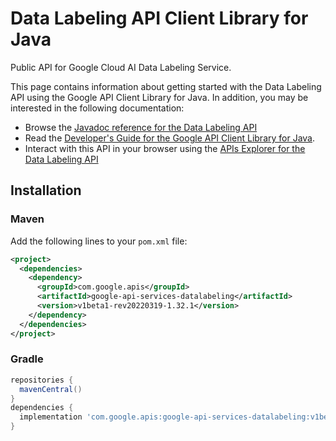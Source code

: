 # Data Labeling API Client Library for Java

Public API for Google Cloud AI Data Labeling Service.

This page contains information about getting started with the Data Labeling API
using the Google API Client Library for Java. In addition, you may be interested
in the following documentation:

* Browse the [Javadoc reference for the Data Labeling API][javadoc]
* Read the [Developer's Guide for the Google API Client Library for Java][google-api-client].
* Interact with this API in your browser using the [APIs Explorer for the Data Labeling API][api-explorer]

## Installation

### Maven

Add the following lines to your `pom.xml` file:

```xml
<project>
  <dependencies>
    <dependency>
      <groupId>com.google.apis</groupId>
      <artifactId>google-api-services-datalabeling</artifactId>
      <version>v1beta1-rev20220319-1.32.1</version>
    </dependency>
  </dependencies>
</project>
```

### Gradle

```gradle
repositories {
  mavenCentral()
}
dependencies {
  implementation 'com.google.apis:google-api-services-datalabeling:v1beta1-rev20220319-1.32.1'
}
```

[javadoc]: https://googleapis.dev/java/google-api-services-datalabeling/latest/index.html
[google-api-client]: https://github.com/googleapis/google-api-java-client/
[api-explorer]: https://developers.google.com/apis-explorer/#p/datalabeling/v1/
